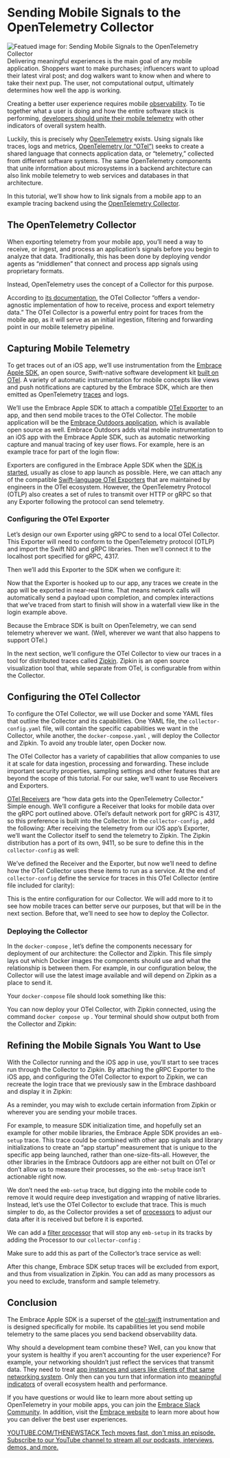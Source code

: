 # Sending Mobile Signals to the OpenTelemetry Collector
![Featued image for: Sending Mobile Signals to the OpenTelemetry Collector](https://cdn.thenewstack.io/media/2024/11/47c27d1e-metrics-1024x576.jpg)
Delivering meaningful experiences is the main goal of any mobile application. Shoppers want to make purchases; influencers want to upload their latest viral post; and dog walkers want to know when and where to take their next pup. The user, not computational output, ultimately determines how well the app is working.

Creating a better user experience requires mobile [observability](https://thenewstack.io/observability/). To tie together what a user is doing and how the entire software stack is performing, [developers should unite their mobile telemetry](https://thenewstack.io/developing-a-mobile-crash-model-for-opentelemetry/) with other indicators of overall system health.

Luckily, this is precisely why [OpenTelemetry](https://opentelemetry.io/) exists. Using signals like traces, logs and metrics, [OpenTelemetry (or “OTel”)](https://thenewstack.io/why-the-latest-advances-in-opentelemetry-are-significant/) seeks to create a shared language that connects application data, or “telemetry,” collected from different software systems. The same OpenTelemetry components that unite information about microsystems in a backend architecture can also link mobile telemetry to web services and databases in that architecture.

In this tutorial, we’ll show how to link signals from a mobile app to an example tracing backend using the [OpenTelemetry Collector](https://thenewstack.io/how-the-opentelemetry-collector-scales-observability/).

## The OpenTelemetry Collector
When exporting telemetry from your mobile app, you’ll need a way to receive, or ingest, and process an application’s signals before you begin to analyze that data. Traditionally, this has been done by deploying vendor agents as “middlemen” that connect and process app signals using proprietary formats.

Instead, OpenTelemetry uses the concept of a Collector for this purpose.

According to [its documentation](https://opentelemetry.io/docs/collector/), the OTel Collector “offers a vendor-agnostic implementation of how to receive, process and export telemetry data.” The OTel Collector is a powerful entry point for traces from the mobile app, as it will serve as an initial ingestion, filtering and forwarding point in our mobile telemetry pipeline.

## Capturing Mobile Telemetry
To get traces out of an iOS app, we’ll use instrumentation from the [Embrace Apple SDK](https://github.com/embrace-io/embrace-apple-sdk/), an open source, Swift-native software development kit [built on OTel](https://embrace.io/blog/embraces-ios-sdk-is-built-on-otel-but-what-does-this-mean/?utm_source=the-new-stack&utm_medium=paid&utm_campaign=otel-collector). A variety of automatic instrumentation for mobile concepts like views and push notifications are captured by the Embrace SDK, which are then emitted as OpenTelemetry [traces](https://thenewstack.io/spans-what-are-they-and-why-should-mobile-engineers-care/) and logs.

We’ll use the Embrace Apple SDK to attach a compatible [OTel Exporter](https://opentelemetry.io/docs/languages/js/exporters/) to an app, and then send mobile traces to the OTel Collector. The mobile application will be the [Embrace Outdoors application](https://github.com/embrace-io/embrace-outdoors-demo), which is available open source as well. Embrace Outdoors adds vital mobile instrumentation to an iOS app with the Embrace Apple SDK, such as automatic networking capture and manual tracing of key user flows. For example, here is an example trace for part of the login flow:

Exporters are configured in the Embrace Apple SDK when the [SDK is started](https://embrace.io/docs/ios/open-source/), usually as close to app launch as possible. Here, we can attach any of the compatible [Swift-language OTel Exporters](https://github.com/open-telemetry/opentelemetry-swift/tree/main/Sources/Exporters) that are maintained by engineers in the OTel ecosystem. However, the OpenTelemetry Protocol (OTLP) also creates a set of rules to transmit over HTTP or gRPC so that any Exporter following the protocol can send telemetry.

### Configuring the OTel Exporter
Let’s design our own Exporter using gRPC to send to a local OTel Collector. This Exporter will need to conform to the OpenTelemetry protocol (OTLP) and import the Swift NIO and gRPC libraries. Then we’ll connect it to the localhost port specified for gRPC, 4317.

Then we’ll add this Exporter to the SDK when we configure it:

Now that the Exporter is hooked up to our app, any traces we create in the app will be exported in near-real time. That means network calls will automatically send a payload upon completion, and complex interactions that we’ve traced from start to finish will show in a waterfall view like in the login example above.

Because the Embrace SDK is built on OpenTelemetry, we can send telemetry wherever we want. (Well, wherever we want that also happens to support OTel.)

In the next section, we’ll configure the OTel Collector to view our traces in a tool for distributed traces called [Zipkin](https://zipkin.io/). Zipkin is an open source visualization tool that, while separate from OTel, is configurable from within the Collector.

## Configuring the OTel Collector
To configure the OTel Collector, we will use Docker and some YAML files that outline the Collector and its capabilities. One YAML file, the `collector-config.yaml`
file, will contain the specific capabilities we want in the Collector, while another, the `docker-compose.yaml`
, will deploy the Collector and Zipkin. To avoid any trouble later, open Docker now.

The OTel Collector has a variety of capabilities that allow companies to use it at scale for data ingestion, processing and forwarding. These include important security properties, sampling settings and other features that are beyond the scope of this tutorial. For our sake, we’ll want to use Receivers and Exporters.

[OTel Receivers](https://github.com/open-telemetry/opentelemetry-collector/blob/main/receiver/README.md) are “how data gets into the OpenTelemetry Collector.” Simple enough. We’ll configure a Receiver that looks for mobile data over the gRPC port outlined above. OTel’s default network port for gRPC is 4317, so this preference is built into the Collector. In the `collector-config`
, add the following:
After receiving the telemetry from our iOS app’s Exporter, we’ll want the Collector itself to send the telemetry to Zipkin. The Zipkin distribution has a port of its own, 9411, so be sure to define this in the `collector-config`
as well:

We’ve defined the Receiver and the Exporter, but now we’ll need to define how the OTel Collector uses these items to run as a service. At the end of `collector-config`
define the service for traces in this OTel Collector (entire file included for clarity):

This is the entire configuration for our Collector. We will add more to it to see how mobile traces can better serve our purposes, but that will be in the next section. Before that, we’ll need to see how to deploy the Collector.

### Deploying the Collector
In the `docker-compose`
, let’s define the components necessary for deployment of our architecture: the Collector and Zipkin. This file simply lays out which Docker images the components should use and what the relationship is between them. For example, in our configuration below, the Collector will use the latest image available and will depend on Zipkin as a place to send it.

Your `docker-compose`
file should look something like this:

You can now deploy your OTel Collector, with Zipkin connected, using the command `docker compose up`
. Your terminal should show output both from the Collector and Zipkin:

## Refining the Mobile Signals You Want to Use
With the Collector running and the iOS app in use, you’ll start to see traces run through the Collector to Zipkin. By attaching the gRPC Exporter to the iOS app, and configuring the OTel Collector to export to Zipkin, we can recreate the login trace that we previously saw in the Embrace dashboard and display it in Zipkin:

As a reminder, you may wish to exclude certain information from Zipkin or wherever you are sending your mobile traces.

For example, to measure SDK initialization time, and hopefully set an example for other mobile libraries, the Embrace Apple SDK provides an `emb-setup`
trace. This trace could be combined with other app signals and library initializations to create an “app startup” measurement that is unique to the specific app being launched, rather than one-size-fits-all. However, the other libraries in the Embrace Outdoors app are either not built on OTel or don’t allow us to measure their processes, so the `emb-setup`
trace isn’t actionable right now.

We don’t need the `emb-setup`
trace, but digging into the mobile code to remove it would require deep investigation and wrapping of native libraries. Instead, let’s use the OTel Collector to exclude that trace. This is much simpler to do, as the Collector provides a set of [processors](https://github.com/open-telemetry/opentelemetry-collector/blob/main/processor/README.md) to adjust our data after it is received but before it is exported.

We can add a [filter processor](https://github.com/open-telemetry/opentelemetry-collector-contrib/blob/main/processor/filterprocessor/README.md) that will stop any `emb-setup`
in its tracks by adding the Processor to our `collector-config`
:

Make sure to add this as part of the Collector’s trace service as well:

After this change, Embrace SDK setup traces will be excluded from export, and thus from visualization in Zipkin. You can add as many processors as you need to exclude, transform and sample telemetry.

## Conclusion
The Embrace Apple SDK is a superset of the [otel-swift](https://github.com/open-telemetry/opentelemetry-swift) instrumentation and is designed specifically for mobile. Its capabilities let you send mobile telemetry to the same places you send backend observability data.

Why should a development team combine these? Well, can you know that your system is healthy if you aren’t accounting for the user experience? For example, your networking shouldn’t just reflect the services that transmit data. They need to treat [app instances and users like clients of that same networking system](https://thenewstack.io/why-your-mobile-app-needs-client-side-network-monitoring/). Only then can you turn that information into [meaningful indicators](https://embrace.io/blog/mobile-slo-guide/?utm_source=the-new-stack&utm_medium=paid&utm_campaign=otel-collector) of overall ecosystem health and performance.

If you have questions or would like to learn more about setting up OpenTelemetry in your mobile apps, you can join the [Embrace Slack Community](https://community.embrace.io/). In addition, visit the [Embrace website](https://embrace.io/?utm_source=the-new-stack&utm_medium=paid&utm_campaign=otel-collector) to learn more about how you can deliver the best user experiences.

[
YOUTUBE.COM/THENEWSTACK
Tech moves fast, don't miss an episode. Subscribe to our YouTube
channel to stream all our podcasts, interviews, demos, and more.
](https://youtube.com/thenewstack?sub_confirmation=1)
